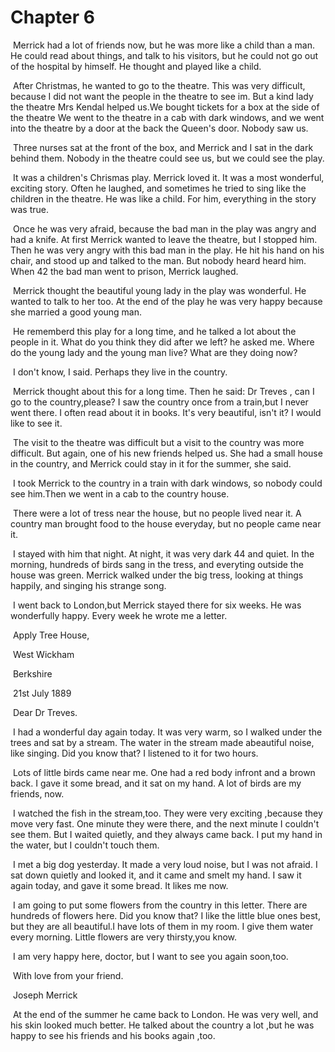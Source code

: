 # Chapter 6

​	Merrick had a lot of friends now, but he was more like a child than a man. He could read about things, and talk to his visitors, but he could not go out of the hospital by himself. He thought and played like a child.

​	After Christmas, he wanted to go to the theatre. This was very difficult, because I did not want the people in the theatre to see im. But a kind lady the theatre Mrs Kendal helped us.We bought tickets for a box at the side of the theatre We went to the theatre in a cab with dark windows, and we went into the theatre by a door at the back the Queen's door. Nobody saw us.

​	Three nurses sat at the front of the box, and Merrick and I sat in the dark behind them. Nobody in the theatre could see us, but we could see the play.

​	It was a children's Chrismas play. Merrick loved it. It was a most wonderful, exciting story. Often he laughed, and sometimes he tried to sing like the children in the theatre. He was like a child. For him, everything in the story was true.

​	Once he was very afraid, because the bad man in the play was angry and had a knife. At first Merrick wanted to leave the theatre, but I stopped him. Then he was very angry with this bad man in the play. He hit his hand on his chair, and stood up and talked to the man. But nobody heard heard him. When 42 the bad man went to prison, Merrick laughed.

​	Merrick thought the beautiful young lady in the play was wonderful. He wanted to talk to her too. At the end of the play he was very happy because she married a good young man.

​	He rememberd this play for a long time, and he talked a lot about the people in it. What do you think they did  after we left? he asked me. Where do the young lady and the young man live? What are they doing now?

​	I don't know, I said. Perhaps they live in the country.

​	Merrick thought about this for a long time. Then he said: Dr Treves , can I go to the country,please? I saw the country once from a train,but I never went there. I often read about it in books. It's very beautiful, isn't it? I would like to see it.

​	The visit to  the theatre was difficult but a visit to the country was more difficult. But again, one of his new friends helped us. She had a small house in the country, and Merrick could stay in it for the summer, she said.

​	I took Merrick to the country in a train with dark windows, so nobody could see him.Then we went in a cab to the country house.

​	There were a lot of tress near the house, but no people lived near it. A country man brought food to the house everyday, but no people came near it.

​	I stayed with him that night. At night, it was very dark 44 and quiet. In the morning, hundreds of birds sang in the tress, and everyting outside the house was green. Merrick walked under the big tress, looking at things happily, and singing his strange song.

​	I went back to London,but Merrick stayed there for six weeks. He was wonderfully happy. Every week he wrote me a letter.

​	Apply Tree House,

​	West Wickham

​	Berkshire

​	21st July 1889

​	Dear Dr Treves.

​	I had a wonderful day again today. It was very warm, so I walked under the trees and sat by a stream. The water in the stream made abeautiful noise, like singing. Did you know that? I listened to it for two hours.

​	Lots of little birds came near me. One had a red body infront and a brown back. I gave it some bread, and it sat on my hand. A lot of birds are my friends, now.

​	I watched the fish in the stream,too. They were very exciting ,because they move very fast. One minute they were there, and the next minute I couldn't see them. But I waited quietly, and they always came back. I  put my hand in the water, but I couldn't touch them.

​	I met a big dog yesterday. It made a very loud noise, but I was not  afraid. I sat down quietly and looked it, and it came and smelt my hand. I saw it again today, and gave it some bread. It likes me now.

​	I am going to put some flowers from the country in this letter. There are hundreds of flowers here. Did you know that? I like the little blue ones best, but they are all beautiful.I have lots of them in my room. I give them water every morning. Little flowers are very thirsty,you know.

​	I am very happy here, doctor, but I want to see you again soon,too.

​	With love from your friend.

​	Joseph Merrick

​	At the end of the summer he came back to London. He was very well, and his skin looked much better. He talked about the country a lot ,but he was happy to see his friends and his books again ,too.

